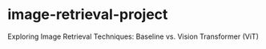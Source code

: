 # image-retrieval-project
Exploring Image Retrieval Techniques: Baseline vs. Vision Transformer (ViT)
